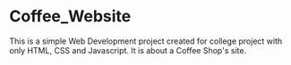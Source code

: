 # Coffee_Website
This is a simple Web Development project created for college project with only HTML, CSS and Javascript. It is about a Coffee Shop's site.
